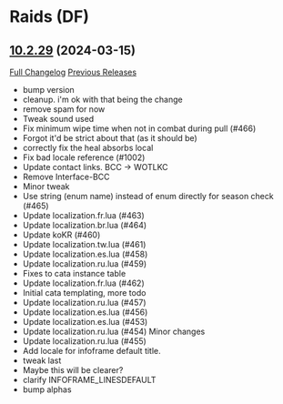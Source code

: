# <DBM RV Mod> Raids (DF)

## [10.2.29](https://github.com/DeadlyBossMods/DBM-Retail/tree/10.2.29) (2024-03-15)
[Full Changelog](https://github.com/DeadlyBossMods/DBM-Retail/compare/10.2.28...10.2.29) [Previous Releases](https://github.com/DeadlyBossMods/DBM-Retail/releases)

- bump version  
- cleanup. i'm ok with that being the change  
- remove spam for now  
- Tweak sound used  
- Fix minimum wipe time when not in combat during pull (#466)  
- Forgot it'd be strict about that (as it should be)  
- correctly fix the heal absorbs local  
- Fix bad locale reference (#1002)  
- Update contact links. BCC -> WOTLKC  
- Remove Interface-BCC  
- Minor tweak  
- Use string (enum name) instead of enum directly for season check (#465)  
- Update localization.fr.lua (#463)  
- Update localization.br.lua (#464)  
- Update koKR (#460)  
- Update localization.tw.lua (#461)  
- Update localization.es.lua (#458)  
- Update localization.ru.lua (#459)  
- Fixes to cata instance table  
- Update localization.fr.lua (#462)  
- Initial cata templating, more todo  
- Update localization.ru.lua (#457)  
- Update localization.es.lua (#456)  
- Update localization.es.lua (#453)  
- Update localization.ru.lua (#454) Minor changes  
- Update localization.ru.lua (#455)  
- Add locale for infoframe default title.  
- tweak last  
- Maybe this will be clearer?  
- clarify INFOFRAME\_LINESDEFAULT  
- bump alphas  
